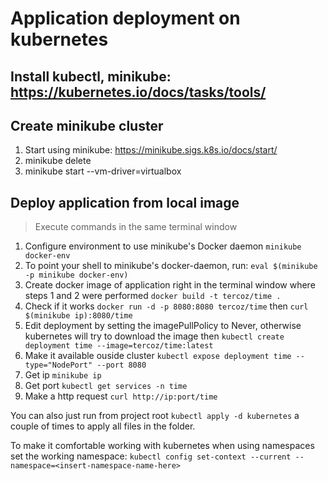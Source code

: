 # Application deployment on kubernetes

## Install kubectl, minikube: https://kubernetes.io/docs/tasks/tools/

## Create minikube cluster
1. Start using minikube: https://minikube.sigs.k8s.io/docs/start/
2. minikube delete
3. minikube start --vm-driver=virtualbox

## Deploy application from local image
> Execute commands in the same terminal window
1. Configure environment to use minikube's Docker daemon `minikube docker-env`
2. To point your shell to minikube's docker-daemon, run: `eval $(minikube -p minikube docker-env)`
3. Create docker image of application right in the terminal window where steps 1 and 2 were performed `docker build -t tercoz/time .`
4. Check if it works `docker run -d -p 8080:8080 tercoz/time` then `curl $(minikube ip):8080/time`
5. Edit deployment by setting the imagePullPolicy to Never, otherwise kubernetes will try to download the image then `kubectl create deployment time --image=tercoz/time:latest`
6. Make it available ouside cluster `kubectl expose deployment time --type="NodePort" --port 8080`
7. Get ip `minikube ip`
8. Get port `kubectl get services -n time`
9. Make a http request `curl http://ip:port/time`

You can also just run from project root `kubectl apply -d kubernetes` a couple of times to apply all files in the folder.

To make it comfortable working with kubernetes when using namespaces set the working namespace:
`kubectl config set-context --current --namespace=<insert-namespace-name-here>`
